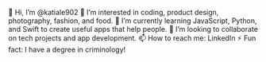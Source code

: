 👋 Hi, I’m @katiale902
👀 I’m interested in coding, product design, photography, fashion, and food.
🌱 I’m currently learning JavaScript, Python, and Swift to create useful apps that help people.
💞️ I’m looking to collaborate on tech projects and app development.
📫 How to reach me: LinkedIn
⚡ Fun fact: I have a degree in criminology!
<!---
katiale902/katiale902 is a ✨ special ✨ repository because its `README.md` (this file) appears on your GitHub profile.
You can click the Preview link to take a look at your changes.
--->
